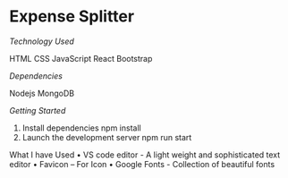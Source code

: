 # Expense Splitter

*Technology Used*

HTML
CSS
JavaScript
React
Bootstrap

*Dependencies*

Nodejs
MongoDB

*Getting Started*

1.	Install dependencies
npm install
2.	Launch the development server
npm run start

What I have Used
•	VS code editor - A light weight and sophisticated text editor
•	Favicon – For Icon 
•	Google Fonts - Collection of beautiful fonts

